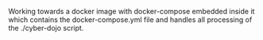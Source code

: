 Working towards a docker image with docker-compose embedded inside it which
contains the docker-compose.yml file and handles all processing of the
./cyber-dojo script.
